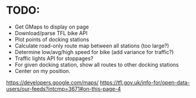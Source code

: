 # TODO:

- Get GMaps to display on page
- Download/parse TFL bike API
- Plot points of docking stations
- Calculate road-only route map between all stations (too large?)
- Determine low/avg/high speed for bike (add variance for traffic?)
- Traffic lights API for stoppages?
- For given docking station, show all routes to other docking stations
- Center on my position.

https://developers.google.com/maps/
https://tfl.gov.uk/info-for/open-data-users/our-feeds?intcmp=3671#on-this-page-4
